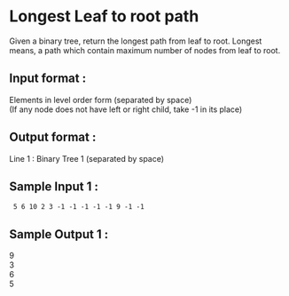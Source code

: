# Longest Leaf to root path

Given a binary tree, return the longest path from leaf to root. Longest means, a path which contain maximum number of nodes from leaf to root.  
  
## Input format :

Elements in level order form (separated by space)  
(If any node does not have left or right child, take -1 in its place)  
  
## Output format :  
  
Line 1 : Binary Tree 1 (separated by space)  
  
## Sample Input 1 :
```
 5 6 10 2 3 -1 -1 -1 -1 -1 9 -1 -1  
```
## Sample Output 1 :
  
9  
3  
6  
5  
  
